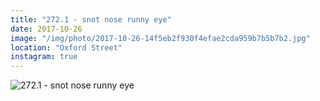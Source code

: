 ```yaml
---
title: "272.1 - snot nose runny eye"
date: 2017-10-26
image: "/img/photo/2017-10-26-14f5eb2f930f4efae2cda959b7b5b7b2.jpg"
location: "Oxford Street"
instagram: true
---
```


![272.1 - snot nose runny eye](/img/photo/2017-10-26-14f5eb2f930f4efae2cda959b7b5b7b2.jpg)
